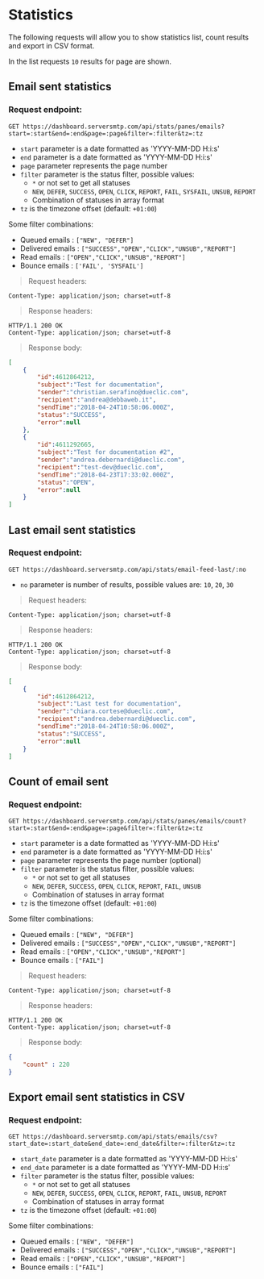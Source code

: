 # Statistics

The following requests will allow you to show statistics list, count results and export in CSV format.

In the list requests `10` results for page are shown.

## Email sent statistics

### Request endpoint:

`
GET https://dashboard.serversmtp.com/api/stats/panes/emails?start=:start&end=:end&page=:page&filter=:filter&tz=:tz
`

- `start` parameter is a date formatted as 'YYYY-MM-DD H:i:s'
- `end` parameter is a date formatted as 'YYYY-MM-DD H:i:s'
- `page` parameter represents the page number
- `filter` parameter is the status filter, possible values:
    - `*` or not set to get all statuses
    - `NEW`, `DEFER`, `SUCCESS`, `OPEN`, `CLICK`, `REPORT`, `FAIL`, `SYSFAIL`, `UNSUB`, `REPORT`
    - Combination of statuses in array format
- `tz` is the timezone offset (default: `+01:00`)

Some filter combinations:

- Queued emails : `["NEW", "DEFER"]`
- Delivered emails : `["SUCCESS","OPEN","CLICK","UNSUB","REPORT"]`
- Read emails : `["OPEN","CLICK","UNSUB","REPORT"]`
- Bounce emails : `['FAIL', 'SYSFAIL']`

> Request headers:

```
Content-Type: application/json; charset=utf-8
```

> Response headers:

```
HTTP/1.1 200 OK
Content-Type: application/json; charset=utf-8
```

> Response body:

```json
[
    {
        "id":4612864212,
        "subject":"Test for documentation",
        "sender":"christian.serafino@dueclic.com",
        "recipient":"andrea@debbaweb.it",
        "sendTime":"2018-04-24T10:58:06.000Z",
        "status":"SUCCESS",
        "error":null
    },
    {
        "id":4611292665,
        "subject":"Test for documentation #2",
        "sender":"andrea.debernardi@dueclic.com",
        "recipient":"test-dev@dueclic.com",
        "sendTime":"2018-04-23T17:33:02.000Z",
        "status":"OPEN",
        "error":null
    }
]
```

## Last email sent statistics

### Request endpoint:

`
GET https://dashboard.serversmtp.com/api/stats/email-feed-last/:no
`

- `no` parameter is number of results, possible values are: `10`, `20`, `30`

> Request headers:

```
Content-Type: application/json; charset=utf-8
```

> Response headers:

```
HTTP/1.1 200 OK
Content-Type: application/json; charset=utf-8
```

> Response body:

```json
[
    {
        "id":4612864212,
        "subject":"Last test for documentation",
        "sender":"chiara.cortese@dueclic.com",
        "recipient":"andrea.debernardi@dueclic.com",
        "sendTime":"2018-04-24T10:58:06.000Z",
        "status":"SUCCESS",
        "error":null
    }
]
```

## Count of email sent

### Request endpoint:

`
GET https://dashboard.serversmtp.com/api/stats/panes/emails/count?start=:start&end=:end&page=:page&filter=:filter&tz=:tz
`

- `start` parameter is a date formatted as 'YYYY-MM-DD H:i:s'
- `end` parameter is a date formatted as 'YYYY-MM-DD H:i:s'
- `page` parameter represents the page number (optional)
- `filter` parameter is the status filter, possible values:
    - `*` or not set to get all statuses
    - `NEW`, `DEFER`, `SUCCESS`, `OPEN`, `CLICK`, `REPORT`, `FAIL`, `UNSUB`
    - Combination of statuses in array format
- `tz` is the timezone offset (default: `+01:00`)

Some filter combinations:

- Queued emails : `["NEW", "DEFER"]`
- Delivered emails : `["SUCCESS","OPEN","CLICK","UNSUB","REPORT"]`
- Read emails : `["OPEN","CLICK","UNSUB","REPORT"]`
- Bounce emails : `["FAIL"]`

> Request headers:

```
Content-Type: application/json; charset=utf-8
```

> Response headers:

```
HTTP/1.1 200 OK
Content-Type: application/json; charset=utf-8
```

> Response body:

```json
{
    "count" : 220
}
```

## Export email sent statistics in CSV

### Request endpoint:

`
GET https://dashboard.serversmtp.com/api/stats/emails/csv?start_date=:start_date&end_date=:end_date&filter=:filter&tz=:tz
`

- `start_date` parameter is a date formatted as 'YYYY-MM-DD H:i:s'
- `end_date` parameter is a date formatted as 'YYYY-MM-DD H:i:s'
- `filter` parameter is the status filter, possible values:
    - `*` or not set to get all statuses
    - `NEW`, `DEFER`, `SUCCESS`, `OPEN`, `CLICK`, `REPORT`, `FAIL`, `UNSUB`, `REPORT`
    - Combination of statuses in array format
- `tz` is the timezone offset (default: `+01:00`)

Some filter combinations:

- Queued emails : `["NEW", "DEFER"]`
- Delivered emails : `["SUCCESS","OPEN","CLICK","UNSUB","REPORT"]`
- Read emails : `["OPEN","CLICK","UNSUB","REPORT"]`
- Bounce emails : `["FAIL"]`